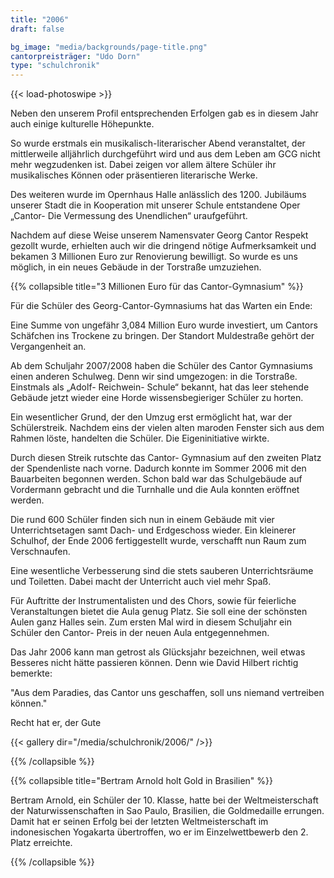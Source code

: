 ```yaml
---
title: "2006"
draft: false

bg_image: "media/backgrounds/page-title.png"
cantorpreisträger: "Udo Dorn"
type: "schulchronik"
---
```


{{< load-photoswipe >}}



Neben den unserem Profil entsprechenden Erfolgen gab es in diesem Jahr auch einige kulturelle Höhepunkte.

So wurde erstmals ein musikalisch-literarischer Abend veranstaltet, der mittlerweile alljährlich durchgeführt wird und aus dem Leben am GCG nicht mehr wegzudenken ist. Dabei zeigen vor allem ältere Schüler ihr musikalisches Können oder präsentieren literarische Werke.

Des weiteren wurde im Opernhaus Halle anlässlich des 1200. Jubiläums unserer Stadt die in Kooperation mit unserer Schule entstandene Oper „Cantor- Die Vermessung des Unendlichen“ uraufgeführt.

Nachdem auf diese Weise unserem Namensvater Georg Cantor Respekt gezollt wurde, erhielten auch wir die dringend nötige Aufmerksamkeit und bekamen 3 Millionen Euro zur Renovierung bewilligt. So wurde es uns möglich, in ein neues Gebäude in der Torstraße umzuziehen.

{{% collapsible  title="3 Millionen Euro für das Cantor-Gymnasium" %}}

Für die Schüler des Georg-Cantor-Gymnasiums hat das Warten ein Ende:

Eine Summe von ungefähr 3,084 Million Euro wurde investiert, um Cantors Schäfchen ins Trockene zu bringen. Der Standort Muldestraße gehört der Vergangenheit an.

Ab dem Schuljahr 2007/2008 haben die Schüler des Cantor Gymnasiums einen anderen Schulweg. Denn wir sind umgezogen: in die Torstraße. Einstmals als „Adolf- Reichwein- Schule“ bekannt, hat das leer stehende Gebäude jetzt wieder eine Horde wissensbegieriger Schüler zu horten.

Ein wesentlicher Grund, der den Umzug erst ermöglicht hat, war der Schülerstreik. Nachdem eins der vielen alten maroden Fenster sich aus dem Rahmen löste, handelten die Schüler. Die Eigeninitiative wirkte.

Durch diesen Streik rutschte das Cantor- Gymnasium auf den zweiten Platz der Spendenliste nach vorne. Dadurch konnte im Sommer 2006 mit den Bauarbeiten begonnen werden. Schon bald war das Schulgebäude auf Vordermann gebracht und die Turnhalle und die Aula konnten eröffnet werden.

Die rund 600 Schüler finden sich nun in einem Gebäude mit vier Unterrichtsetagen samt Dach- und Erdgeschoss wieder. Ein kleinerer Schulhof, der Ende 2006 fertiggestellt wurde, verschafft nun Raum zum Verschnaufen.

Eine wesentliche Verbesserung sind die stets sauberen Unterrichtsräume und Toiletten. Dabei macht der Unterricht auch viel mehr Spaß.

Für Auftritte der Instrumentalisten und des Chors, sowie für feierliche Veranstaltungen bietet die Aula genug Platz. Sie soll eine der schönsten Aulen ganz Halles sein. Zum ersten Mal wird in diesem Schuljahr ein Schüler den Cantor- Preis in der neuen Aula entgegennehmen.

Das Jahr 2006 kann man getrost als Glücksjahr bezeichnen, weil etwas Besseres nicht hätte passieren können. Denn wie David Hilbert richtig bemerkte:

"Aus dem Paradies, das Cantor uns geschaffen, soll uns niemand vertreiben können."

Recht hat er, der Gute

{{< gallery dir="/media/schulchronik/2006/" />}}

{{% /collapsible %}}

{{% collapsible  title="Bertram Arnold holt Gold in Brasilien" %}}

Bertram Arnold, ein Schüler der 10. Klasse, hatte bei der Weltmeisterschaft der Naturwissenschaften in Sao Paulo, Brasilien, die Goldmedaille errungen.
Damit hat er seinen Erfolg bei der letzten Weltmeisterschaft im indonesischen Yogakarta übertroffen, wo er im Einzelwettbewerb den 2. Platz erreichte.

{{% /collapsible %}}
